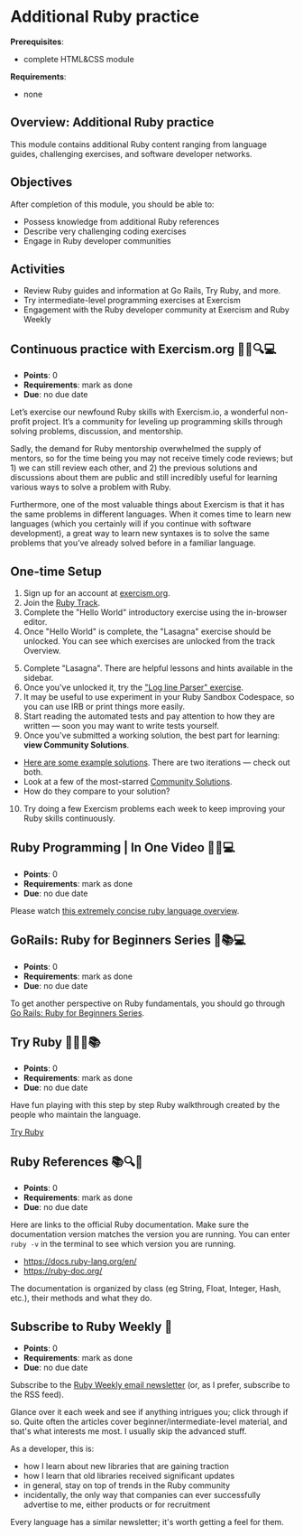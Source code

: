 # Additional Ruby practice

**Prerequisites**: 
- complete HTML&CSS module

**Requirements**:
- none

## Overview: Additional Ruby practice
This module contains additional Ruby content ranging from language guides, challenging exercises, and software developer networks.

## Objectives
After completion of this module, you should be able to:

- Possess knowledge from additional Ruby references
- Describe very challenging coding exercises
- Engage in Ruby developer communities

## Activities
- Review Ruby guides and information at Go Rails, Try Ruby, and more.
- Try intermediate-level programming exercises at Exercism
- Engagement with the Ruby developer community at Exercism and Ruby Weekly

## Continuous practice with Exercism.org 🏋️‍♂️🔍💻
- **Points**: 0
- **Requirements**: mark as done
- **Due**: no due date

Let’s exercise our newfound Ruby skills with Exercism.io, a wonderful non-profit project. It’s a community for leveling up programming skills through solving problems, discussion, and mentorship.

Sadly, the demand for Ruby mentorship overwhelmed the supply of mentors, so for the time being you may not receive timely code reviews; but 1) we can still review each other, and 2) the previous solutions and discussions about them are public and still incredibly useful for learning various ways to solve a problem with Ruby.

Furthermore, one of the most valuable things about Exercism is that it has the same problems in different languages. When it comes time to learn new languages (which you certainly will if you continue with software development), a great way to learn new syntaxes is to solve the same problems that you’ve already solved before in a familiar language.

## One-time Setup
1. Sign up for an account at [exercism.org](https://exercism.org).
2. Join the [Ruby Track](https://exercism.org/tracks/ruby).
3. Complete the "Hello World" introductory exercise using the in-browser editor.
4. Once "Hello World" is complete, the "Lasagna" exercise should be unlocked. You can see which exercises are unlocked from the track 
Overview.

<!-- TODO: add screenshot -->

5. Complete "Lasagna". There are helpful lessons and hints available in the sidebar.
6. Once you've unlocked it, try the ["Log line Parser" exercise](https://exercism.org/tracks/ruby/exercises/log-line-parser).
7. It may be useful to use experiment in your Ruby Sandbox Codespace, so you can use IRB or print things more easily.
8. Start reading the automated tests and pay attention to how they are written — soon you may want to write tests yourself.
9. Once you've submitted a working solution, the best part for learning: **view Community Solutions**.
  - [Here are some example solutions](https://exercism.org/tracks/ruby/exercises/log-line-parser/solutions/demostudent17). There are two iterations — check out both.
  - Look at a few of the most-starred [Community Solutions](https://exercism.org/tracks/ruby/exercises/log-line-parser/solutions).
  - How do they compare to your solution?
10. Try doing a few Exercism problems each week to keep improving your Ruby skills continuously.

## Ruby Programming | In One Video 🎥🧐💻
- **Points**: 0
- **Requirements**: mark as done
- **Due**: no due date

Please watch [this extremely concise ruby language overview](https://www.edu-apps.org/lti_public_resources/launch?driver=youtube&remote_id=8wZ2ZD--VTk).

## GoRails: Ruby for Beginners Series 🚂📚💻
- **Points**: 0
- **Requirements**: mark as done
- **Due**: no due date

To get another perspective on Ruby fundamentals, you should go through [Go Rails: Ruby for Beginners Series](https://gorails.com/series/ruby-for-beginners).

## Try Ruby 💎👩‍💻📚
- **Points**: 0
- **Requirements**: mark as done
- **Due**: no due date

Have fun playing with this step by step Ruby walkthrough created by the people who maintain the language.

[Try Ruby](https://try.ruby-lang.org/)

## Ruby References 📚🔍💎
- **Points**: 0
- **Requirements**: mark as done
- **Due**: no due date

Here are links to the official Ruby documentation. Make sure the documentation version matches the version you are running. You can enter `ruby -v` in the terminal to see which version you are running.

- https://docs.ruby-lang.org/en/
- https://ruby-doc.org/ 

The documentation is organized by class (eg String, Float, Integer, Hash, etc.), their methods and what they do.

## Subscribe to Ruby Weekly 💎
- **Points**: 0
- **Requirements**: mark as done
- **Due**: no due date

Subscribe to the [Ruby Weekly email newsletter](https://rubyweekly.com/) (or, as I prefer, subscribe to the RSS feed).

Glance over it each week and see if anything intrigues you; click through if so. Quite often the articles cover beginner/intermediate-level material, and that's what interests me most. I usually skip the advanced stuff.

As a developer, this is:

- how I learn about new libraries that are gaining traction
- how I learn that old libraries received significant updates
- in general, stay on top of trends in the Ruby community
- incidentally, the only way that companies can ever successfully advertise to me, either products or for recruitment

Every language has a similar newsletter; it's worth getting a feel for them.

